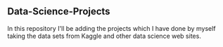 ## Data-Science-Projects ##                     
In this repository I'll be adding the projects which I have done by myself taking the data sets from Kaggle and other data science web sites.                             
  
